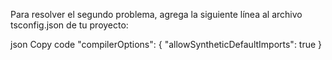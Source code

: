 Para resolver el segundo problema, agrega la siguiente línea al archivo tsconfig.json de tu proyecto:

json
Copy code
"compilerOptions": {
"allowSyntheticDefaultImports": true
}
